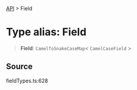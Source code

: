 [API](../index.md) > Field

# Type alias: Field

> **Field**: `CamelToSnakeCaseMap`\< `CamelCaseField` \>

## Source

fieldTypes.ts:628

